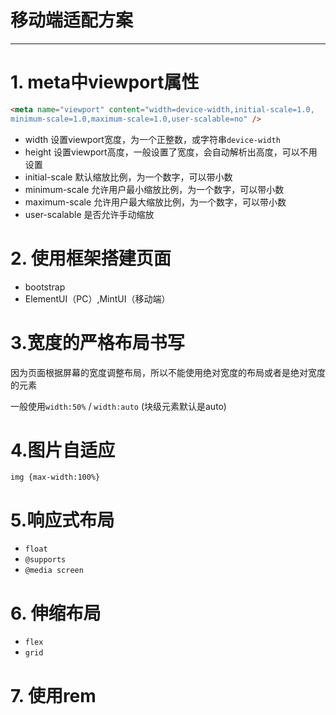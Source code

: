 #  移动端适配方案

---

# 1. meta中viewport属性

```html
<meta name="viewport" content="width=device-width,initial-scale=1.0,
minimum-scale=1.0,maximum-scale=1.0,user-scalable=no" /> 
``` 

- width    设置viewport宽度，为一个正整数，或字符串`device-width`
- height   设置viewport高度，一般设置了宽度，会自动解析出高度，可以不用设置  
- initial-scale    默认缩放比例，为一个数字，可以带小数  
- minimum-scale    允许用户最小缩放比例，为一个数字，可以带小数  
- maximum-scale    允许用户最大缩放比例，为一个数字，可以带小数  
- user-scalable    是否允许手动缩放

# 2. 使用框架搭建页面

- bootstrap
- ElementUI（PC）,MintUI（移动端）

# 3.宽度的严格布局书写 

因为页面根据屏幕的宽度调整布局，所以不能使用绝对宽度的布局或者是绝对宽度的元素

一般使用`width:50%`  /  `width:auto` (块级元素默认是auto)

# 4.图片自适应

`img {max-width:100%}`

# 5.响应式布局

- `float`
- `@supports`
- `@media screen`
# 6. 伸缩布局

- `flex`
- `grid`

# 7. 使用rem

